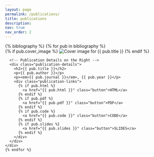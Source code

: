 ```yaml
---
layout: page
permalink: /publications/
title: publications
description: 
nav: true
nav_order: 2
---
```


<div class="publications">
  <div class="publication-list">
    {% bibliography %}
    {% for pub in bibliography %}
    <div class="publication-item">
      <!-- Cover Image on the Left -->
      <div class="cover-image">
        {% if pub.cover_image %}
          <img src="{{ pub.cover_image }}" alt="Cover image for {{ pub.title }}">
        {% endif %}
      </div>
      
      <!-- Publication Details on the Right -->
      <div class="publication-details">
        <h2>{{ pub.title }}</h2>
        <p>{{ pub.author }}</p>
        <p><em>{{ pub.journal }}</em>, {{ pub.year }}</p>
        <div class="publication-links">
          {% if pub.html %}
            <a href="{{ pub.html }}" class="button">HTML</a>
          {% endif %}
          {% if pub.pdf %}
            <a href="{{ pub.pdf }}" class="button">PDF</a>
          {% endif %}
          {% if pub.code %}
            <a href="{{ pub.code }}" class="button">CODE</a>
          {% endif %}
          {% if pub.slides %}
            <a href="{{ pub.slides }}" class="button">SLIDES</a>
          {% endif %}
        </div>
      </div>
    </div>
    {% endfor %}
  </div>
</div>